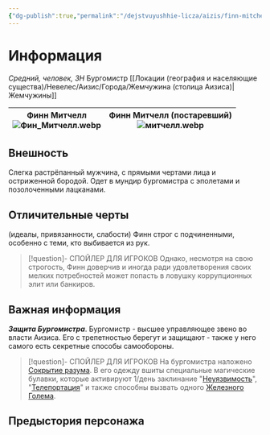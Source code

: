 ```yaml
---
{"dg-publish":true,"permalink":"/dejstvuyushhie-licza/aizis/finn-mitchell/","dgPassFrontmatter":true}
---
```


# Информация

*Средний, человек, ЗН*
Бургомистр [[Локации (география и населяющие существа)/Невелес/Аизис/Города/Жемчужина (столица Аизиса)\|Жемчужины]]

| Финн Митчелл<br>![Фин_Митчелл.webp](/img/user/%D0%A4%D0%B8%D0%BD_%D0%9C%D0%B8%D1%82%D1%87%D0%B5%D0%BB%D0%BB.webp) | Финн Митчелл (постаревший)<br>![митчелл.webp](/img/user/%D0%BC%D0%B8%D1%82%D1%87%D0%B5%D0%BB%D0%BB.webp) |
| ------------------------------------- | ----------------------------------------------- |
## Внешность
Слегка растрёпанный мужчина, с прямыми чертами лица и остриженной бородой. Одет в мундир бургомистра с эполетами и позолоченными лацканами.
## Отличительные черты
(идеалы, привязанности, слабости)
Финн строг с подчиненными, особенно с теми, кто выбивается из рук.
> [!question]- СПОЙЛЕР ДЛЯ ИГРОКОВ
> Однако, несмотря на свою строгость, Финн доверчив и иногда ради удовлетворения своих мелких потребностей может попасть в ловушку коррупционных элит или банкиров.
## Важная информация
***Защита Бургомистра***. Бургомистр - высшее управляющее звено во власти Аизиса. Его с трепетностью берегут и защищают - также у него самого есть секретные способы самообороны. 
> [!question]- СПОЙЛЕР ДЛЯ ИГРОКОВ
> На бургомистра наложено [Сокрытие разума](https://dnd.su/spells/328-mind_blank/). В его одежду вшиты специальные магические булавки, которые активируют 1/день заклинание "[Неуязвимость](https://dnd.su/spells/508-invulnerability/)", "[Телепортация](https://dnd.su/spells/367-teleport/)" и также способны вызвать одного [Железного Голема](https://dnd.su/bestiary/185-iron_golem/).

## Предыстория персонажа
